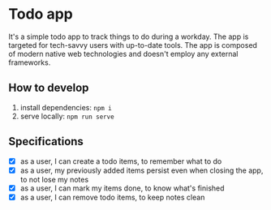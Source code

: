 # Todo app

It's a simple todo app to track things to do during a workday. The app is targeted for tech-savvy users with up-to-date tools. The app is composed of modern native web technologies and doesn't employ any external frameworks.

## How to develop

1. install dependencies: `npm i`
2. serve locally: `npm run serve`

## Specifications

- [x] as a user, I can create a todo items, to remember what to do
- [x] as a user, my previously added items persist even when closing the app, to not lose my notes
- [x] as a user, I can mark my items done, to know what's finished
- [x] as a user, I can remove todo items, to keep notes clean
